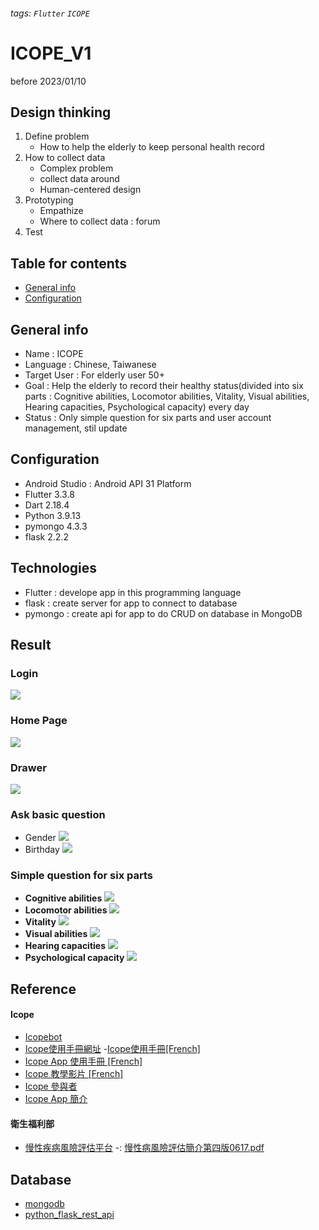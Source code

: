 ###### tags: `Flutter` `ICOPE`

# ICOPE_V1
before 2023/01/10

## Design thinking
1. Define problem
    - How to help the elderly to keep personal health record
4. How to collect data
    - Complex problem
    - collect data around
    - Human-centered design
5. Prototyping
    - Empathize
    - Where to collect data : forum
6. Test

## Table for contents
- [General info](##General-info)
- [Configuration](##Technologies)

## General info
- Name : ICOPE 
- Language : Chinese, Taiwanese
- Target User : For elderly user 50+
- Goal : Help the elderly to record their healthy status(divided into six parts : Cognitive abilities, Locomotor abilities, Vitality, Visual abilities, Hearing capacities, Psychological capacity) every day 
- Status : Only simple question for six parts and user account management, stil update

## Configuration
- Android Studio : Android API 31 Platform
- Flutter 3.3.8
- Dart 2.18.4
- Python 3.9.13
- pymongo 4.3.3
- flask 2.2.2

## Technologies
- Flutter : develope app in this programming language
- flask : create server for app to connect to database
- pymongo : create api for app to do CRUD on database in MongoDB


## Result
### Login
![](https://i.imgur.com/Mpy4N9n.jpg)
### Home Page
![](https://i.imgur.com/ZnBgUsV.png)
### Drawer
![](https://i.imgur.com/kZDJe9F.png)
### Ask basic question
- Gender
![](https://i.imgur.com/1u87GxY.png)
- Birthday
![](https://i.imgur.com/IFPllIE.png)
### Simple question for six parts
- **Cognitive abilities**
![](https://i.imgur.com/R9sKL3L.png)
- **Locomotor abilities**
![](https://i.imgur.com/sPOvRFk.png)
- **Vitality**
![](https://i.imgur.com/wku6Wyr.png)
- **Visual abilities**
![](https://i.imgur.com/VwkHPNh.png)
- **Hearing capacities**
![](https://i.imgur.com/NpeFJJQ.png)
- **Psychological capacity**
![](https://i.imgur.com/LagNxwL.png)

## Reference
#### Icope
- [Icopebot](https://icopebot.botdesign.net/)
- [Icope使用手冊網址](https://www.afro.who.int/fr/publications/manuel-conseils-sur-levaluation-et-les-filieres-axees-sur-la-personne-dans-les-soins)
-[Icope使用手冊[French]](https://apps.who.int/iris/bitstream/handle/10665/329945/9789290313274-fre.pdf?sequence=5&isAllowed=y)
- [Icope App 使用手冊 [French]](https://inspire.chu-toulouse.fr/wp-content/uploads/2020/11/Flyer-ERVPD-DEF-HD.pdf)
- [Icope 教學影片 [French]](https://inspire.chu-toulouse.fr/wp-content/uploads/2020/11/replay-23-11-2020.mp4)
- [Icope 參與者](https://inspire.chu-toulouse.fr/wp-content/uploads/2020/11/replay-23-11-2020.mp4)
- [Icope App 簡介](https://inspire.chu-toulouse.fr/fr/outils-digitaux/)

#### 衛生福利部
- [慢性疾病風險評估平台](https://cdrc.hpa.gov.tw/)
-: [慢性病風險評估簡介第四版0617.pdf](https://cdrc.hpa.gov.tw/doc/%E6%85%A2%E6%80%A7%E7%97%85%E9%A2%A8%E9%9A%AA%E8%A9%95%E4%BC%B0%E7%B0%A1%E4%BB%8B%E7%AC%AC%E5%9B%9B%E7%89%880617.pdf)


## Database
- [mongodb](https://account.mongodb.com/account/login?n=%2Fv2%2F63a1128aea49074b907ea0e1%23%2Fmetrics%2FreplicaSet%2F63a112d7f0f4b7736300ab48%2Fexplorer%2Ficope%2Fusers%2Ffind)
- [python_flask_rest_api](https://www.tutorjoes.in/blog/python_flask_rest_api)








